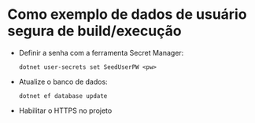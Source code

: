 # <a name="how-to-buildrun-secure-user-data-sample"></a>Como exemplo de dados de usuário segura de build/execução

* Definir a senha com a ferramenta Secret Manager:

  `dotnet user-secrets set SeedUserPW <pw>`

* Atualize o banco de dados:

    `dotnet ef database update`

* Habilitar o HTTPS no projeto
